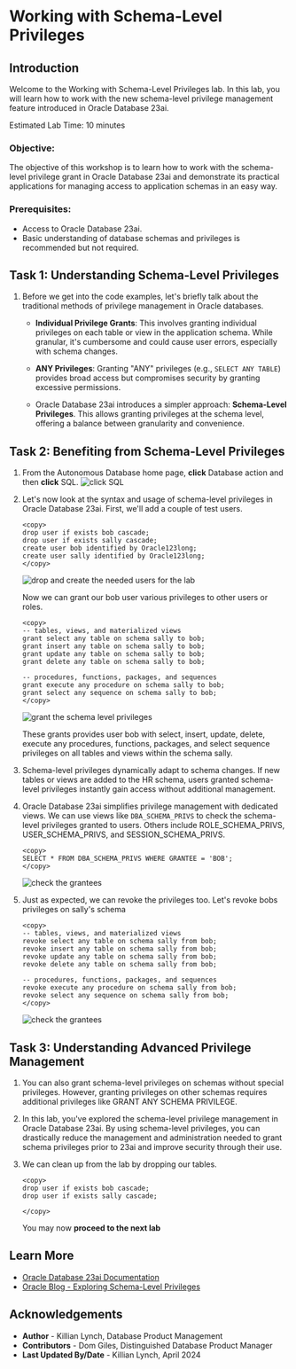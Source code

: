 # Working with Schema-Level Privileges

## Introduction

Welcome to the Working with Schema-Level Privileges lab. In this lab, you will learn how to work with the new schema-level privilege management feature introduced in Oracle Database 23ai. 

Estimated Lab Time: 10 minutes

### Objective:
The objective of this workshop is to learn how to work with the schema-level privilege grant in Oracle Database 23ai and demonstrate its practical applications for managing access to application schemas in an easy way. 

### Prerequisites:
- Access to Oracle Database 23ai.
- Basic understanding of database schemas and privileges is recommended but not required.

## Task 1: Understanding Schema-Level Privileges

1. Before we get into the code examples, let's briefly talk about the traditional methods of privilege management in Oracle databases.

    * **Individual Privilege Grants**: This involves granting individual privileges on each table or view in the application schema. While granular, it's cumbersome and could cause user errors, especially with schema changes.

    * **ANY Privileges**: Granting "ANY" privileges (e.g., `SELECT ANY TABLE`) provides broad access but compromises security by granting excessive permissions.

    * Oracle Database 23ai introduces a simpler approach: **Schema-Level Privileges**. This allows granting privileges at the schema level, offering a balance between granularity and convenience.

## Task 2: Benefiting from Schema-Level Privileges

1. From the Autonomous Database home page, **click** Database action and then **click** SQL.
    ![click SQL](images/im1.png " ")

2. Let's now look at the syntax and usage of schema-level privileges in Oracle Database 23ai. First, we'll add a couple of test users.

    ```
    <copy>
    drop user if exists bob cascade;
    drop user if exists sally cascade;
    create user bob identified by Oracle123long;
    create user sally identified by Oracle123long;
    </copy>
    ```
    ![drop and create the needed users for the lab](images/im2.png " ")

    Now we can grant our bob user various privileges to other users or roles. 

    ```
    <copy>
    -- tables, views, and materialized views
    grant select any table on schema sally to bob;
    grant insert any table on schema sally to bob;
    grant update any table on schema sally to bob;
    grant delete any table on schema sally to bob;

    -- procedures, functions, packages, and sequences
    grant execute any procedure on schema sally to bob;
    grant select any sequence on schema sally to bob;
    </copy>
    ```

    ![grant the schema level privileges](images/im3.png " ")

    These grants provides user bob with select, insert, update, delete, execute any procedures, functions, packages, and select sequence privileges on all tables and views within the schema sally. 

3. Schema-level privileges dynamically adapt to schema changes. If new tables or views are added to the HR schema, users granted schema-level privileges instantly gain access without additional management.

4. Oracle Database 23ai simplifies privilege management with dedicated views. We can use views like `DBA_SCHEMA_PRIVS` to check the schema-level privileges granted to users. Others include ROLE\_SCHEMA\_PRIVS, USER\_SCHEMA\_PRIVS, and SESSION\_SCHEMA\_PRIVS.

    ```
    <copy>
    SELECT * FROM DBA_SCHEMA_PRIVS WHERE GRANTEE = 'BOB';
    </copy>
    ```
    ![check the grantees](images/im4.png " ")

5. Just as expected, we can revoke the privileges too. Let's revoke bobs privileges on sally's schema

    ```
    <copy>
    -- tables, views, and materialized views
    revoke select any table on schema sally from bob;
    revoke insert any table on schema sally from bob;
    revoke update any table on schema sally from bob;
    revoke delete any table on schema sally from bob;

    -- procedures, functions, packages, and sequences
    revoke execute any procedure on schema sally from bob;
    revoke select any sequence on schema sally from bob;
    </copy>
    ```
    ![check the grantees](images/im5.png " ")


## Task 3: Understanding Advanced Privilege Management

1. You can also grant schema-level privileges on schemas without special privileges. However, granting privileges on other schemas requires additional privileges like GRANT ANY SCHEMA PRIVILEGE.

3. In this lab, you've explored the schema-level privilege management in Oracle Database 23ai. By using schema-level privileges, you can drastically reduce the management and administration needed to grant schema privileges prior to 23ai and improve security through their use.

4. We can clean up from the lab by dropping our tables.

    ```
    <copy>
    drop user if exists bob cascade;
    drop user if exists sally cascade;

    </copy>
    ```
    You may now **proceed to the next lab** 


## Learn More

- [Oracle Database 23ai Documentation](https://docs.oracle.com/en/database/oracle/oracle-database/index.html)
- [Oracle Blog - Exploring Schema-Level Privileges](https://blogs.oracle.com/cloudsecurity/post/schemalevel-privilege-grants-with-database-23c)

## Acknowledgements
* **Author** - Killian Lynch, Database Product Management
* **Contributors** - Dom Giles, Distinguished Database Product Manager
* **Last Updated By/Date** - Killian Lynch, April 2024
